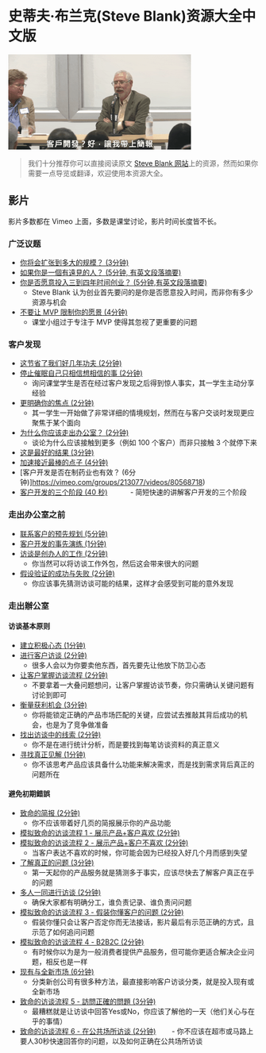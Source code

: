 # 史蒂夫·布兰克(Steve Blank)资源大全中文版

![于布朗大学演讲撷取内容与简单对白](funny-steve-blank.gif)

> 我们十分推荐你可以直接阅读原文 [Steve Blank 网站](https://steveblank.com/)上的资源，然而如果你需要一点导览或翻译，欢迎使用本资源大全。

## 影片

影片多数都在 Vimeo 上面，多数是课堂讨论，影片时间长度皆不长。

### 广泛议题

- [你将会扩张到多大的规模？ (3分钟)](https://vimeo.com/groups/190717/videos/68458085)
- [如果你是一個有遠見的人？ (5分钟, 有英文段落摘要)](https://vimeo.com/groups/213077/videos/78513699)
- [你是否愿意投入三到四年时间创业？ (5分钟,有英文段落摘要)](https://vimeo.com/groups/213077/videos/81260482)
	- Steve Blank 认为创业首先要问的是你是否愿意投入时间，而非你有多少资源与机会
- [不要让 MVP 限制你的愿景 (4分钟)](https://vimeo.com/groups/190717/videos/68475350)
	- 课堂小组过于专注于 MVP 使得其忽视了更重要的问题

### 客户发现

- [这节省了我们好几年功夫 (2分钟)](https://vimeo.com/groups/213077/videos/76660776)
- [停止催眠自己只相信想相信的事 (2分钟)](https://vimeo.com/groups/213077/videos/79544174)
    - 询问课堂学生是否在经过客户发现之后得到惊人事实，其一学生主动分享经验
- [更明确你的焦点 (2分钟)](https://vimeo.com/groups/213077/videos/79544140)
	- 其一学生一开始做了非常详细的情境规划，然而在与客户交谈时发现更应聚焦于某个面向
- [为什么你应该走出办公室？ (2分钟)](https://vimeo.com/groups/213077/videos/79755368)
	- 谈论为什么应该接触到更多（例如 100 个客户）而非只接触 3 个就停下来
- [这是最好的结果 (3分钟)](https://vimeo.com/groups/213077/videos/79764479)
- [加速接近最棒的点子 (4分钟)](https://vimeo.com/groups/213077/videos/81146693)
- [客户开发是否在制药业也有效？ (6分钟)]https://vimeo.com/groups/213077/videos/80568718)
- [客户开发的三个阶段 (40 秒)](https://vimeo.com/groups/204136/videos/87303495)
　　　- 简短快速的讲解客户开发的三个阶段

### 走出办公室之前

- [联系客户的预先规划 (5分钟)](https://vimeo.com/groups/204136/videos/87303446)
- [客户开发的事先演练 (1分钟)](https://vimeo.com/groups/204136/videos/87302981)
- [访谈是创办人的工作 (2分钟)](https://vimeo.com/groups/204136/videos/87302891)
	- 你当然可以将访谈工作外包，然后这会带来很大的问题
- [假设验证的成功与失败 (2分钟)](https://vimeo.com/groups/204136/videos/87302754)
	- 你应该事先猜测访谈可能的结果，这样才会感受到可能的意外发现

### 走出辦公室

#### 访谈基本原则

- [建立积极心态 (1分钟)](https://vimeo.com/groups/204136/videos/87302631)
- [进行客户访谈 (2分钟)](https://vimeo.com/groups/204136/videos/87302479)
    - 很多人会以为你要卖他东西，首先要先让他放下防卫心态
- [让客户掌握访谈流程 (2分钟)](https://vimeo.com/groups/204136/videos/87302329)
    - 不要拿着一大叠问题想问，让客户掌握访谈节奏，你只需确认关键问题有讨论到即可
- [衡量获利机会 (3分钟)](https://vimeo.com/groups/204136/videos/87302172)
    - 你将能锁定正确的产品市场匹配的关键，应尝试去推敲其背后成功的机会，也是为了竞争做准备
- [找出访谈中的线索 (2分钟)](https://vimeo.com/groups/204136/videos/87301903)
    - 你不是在进行统计分析，而是要找到每笔访谈资料的真正意义
- [寻找真正见解 (1分钟)](https://vimeo.com/groups/204136/videos/87301695)
    - 你不该思考产品应该具备什么功能来解决需求，而是找到需求背后真正的问题所在

#### 避免初期錯誤

- [致命的简报 (2分钟)](https://vimeo.com/groups/204136/videos/76171146)
    - 你不应该带着好几页的简报展示你的产品功能
- [模拟致命的访谈流程 1 - 展示产品+客户喜欢 (2分钟)](https://vimeo.com/groups/204136/videos/76390080)
- [模拟致命的访谈流程 2 - 展示产品+客户不喜欢 (2分钟)](https://vimeo.com/groups/204136/videos/76172223)
    - 当客户表达不喜欢的时候，你可能会因为已经投入好几个月而感到失望
- [了解真正的问题 (3分钟)](https://vimeo.com/groups/204136/videos/76173388)
    - 第一天起你的产品服务就是猜测多于事实，应该尽快去了解客户真正在乎的问题
- [多人一同进行访谈 (2分钟)](https://vimeo.com/groups/204136/videos/76175265)
    - 确保大家都有明确分工，谁负责记录、谁负责问问题
- [模拟致命的访谈流程 3 - 假装你懂客户的问题 (2分钟)](https://vimeo.com/groups/204136/videos/76175907)
    - 假装你懂只会让客户否定你而无法接话，影片最后有示范正确的方式，且示范了如何追问问题
- [模拟致命的访谈流程 4 - B2B2C (2分钟)](https://vimeo.com/groups/204136/videos/73674284)
    - 有时候你以为是为一般消费者提供产品服务，但可能你更适合解决企业问题，相反也是一样
- [现有与全新市场 (6分钟)](https://vimeo.com/groups/204136/videos/73674022)
    - 分类新创公司有很多种方法，最直接影响客户访谈分类，就是投入现有或全新市场
- [致命的访谈流程 5 - 訪問正確的問題 (3分钟)](https://vimeo.com/groups/204136/videos/74338298)
    - 最糟糕就是让访谈中回答Yes或No，你应该了解他的一天（他们关心与在乎的事情）
- [致命的访谈流程 6 - 在公共场所访谈 (2分钟)](https://vimeo.com/groups/204136/videos/73711818)
　　- 你不应该在超市或马路上要人30秒快速回答你的问题，以及如何正确在公共场所访谈
